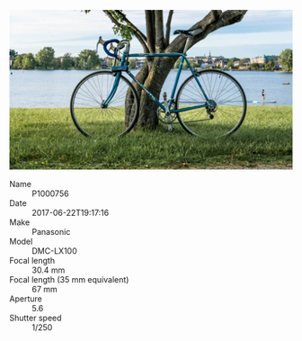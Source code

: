 [![P1000756](/photos/hd/P1000756.jpg)](/photos/full/P1000756.jpg?raw=true)

<dl>
  <dt>Name</dt>
  <dd>P1000756</dd>
  <dt>Date</dt>
  <dd>2017-06-22T19:17:16</dd>
  <dt>Make</dt>
  <dd>Panasonic</dd>
  <dt>Model</dt>
  <dd>DMC-LX100</dd>
  <dt>Focal length</dt>
  <dd>30.4 mm</dd>
  <dt>Focal length (35 mm equivalent)</dt>
  <dd>67 mm</dd>
  <dt>Aperture</dt>
  <dd>5.6</dd>
  <dt>Shutter speed</dt>
  <dd>1/250</dd>
</dl>
